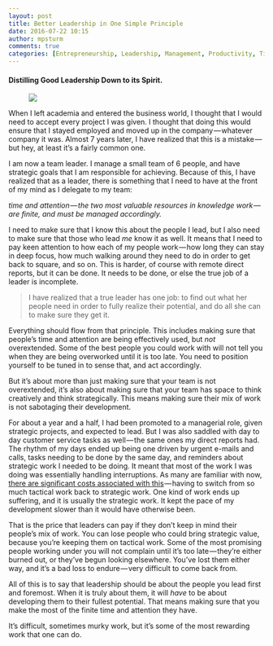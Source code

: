 ```yaml
---
layout: post
title: Better Leadership in One Simple Principle
date: 2016-07-22 10:15
author: mpsturm
comments: true
categories: [Entrepreneurship, Leadership, Management, Productivity, Time Management, Uncategorized]
---
```



<h4>Distilling Good Leadership Down to its Spirit.</h4>
<figure>

<img src="https://mikesturmblog.files.wordpress.com/2016/07/04369-1p1r7t4ikic_wph7zmrdt_q.jpeg">
</figure>

<p>When I left academia and entered the business world, I thought that I would need to accept every project I was given. I thought that doing this would ensure that I stayed employed and moved up in the company — whatever company it was. Almost 7 years later, I have realized that this is a mistake — but hey, at least it’s a fairly common one.</p>
<p>I am now a team leader. I manage a small team of 6 people, and have strategic goals that I am responsible for achieving. Because of this, I have realized that as a leader, there is something that I need to have at the front of my mind as I delegate to my team:</p>
<p><em>time and attention — the two most valuable resources in knowledge work — are finite, and must be managed accordingly.</em></p>
<p>I need to make sure that I know this about the people I lead, but I also need to make sure that those who lead <em>me</em> know it as well. It means that I need to pay keen attention to how each of my people work — how long they can stay in deep focus, how much walking around they need to do in order to get back to square, and so on. This is harder, of course with remote direct reports, but it can be done. It needs to be done, or else the true job of a leader is incomplete.</p>
<blockquote>I have realized that a true leader has one job: to find out what her people need in order to fully realize their potential, and do all she can to make sure they get it.</blockquote>
<p>Everything should flow from that principle. This includes making sure that people’s time and attention are being effectively used, but <em>not</em> overextended. Some of the best people you could work with will not tell you when they are being overworked until it is too late. You need to position yourself to be tuned in to sense that, and act accordingly.</p>
<p>But it’s about more than just making sure that your team is not overextended, it’s also about making sure that your team has space to think creatively and think strategically. This means making sure their mix of work is not sabotaging their development.</p>
<p>For about a year and a half, I had been promoted to a managerial role, given strategic projects, and expected to lead. But I was also saddled with day to day customer service tasks as well — the same ones my direct reports had. The rhythm of my days ended up being one driven by urgent e-mails and calls, tasks needing to be done by the same day, and reminders about strategic work I needed to be doing. It meant that most of the work I was doing was essentially handling interruptions. As many are familiar with now, <a href="http://www.fastcompany.com/944128/worker-interrupted-cost-task-switching" target="_blank">there are significant costs associated with this</a> — having to switch from so much tactical work back to strategic work. One kind of work ends up suffering, and it is usually the strategic work. It kept the pace of my development slower than it would have otherwise been.</p>
<p>That is the price that leaders can pay if they don’t keep in mind their people’s mix of work. You can lose people who could bring strategic value, because you’re keeping them on tactical work. Some of the most promising people working under you will not complain until it’s too late — they’re either burned out, or they’ve begun looking elsewhere. You’ve lost them either way, and it’s a bad loss to endure — very difficult to come back from.</p>
<p>All of this is to say that leadership should be about the people you lead first and foremost. When it is truly about them, it will <em>have</em> to be about developing them to their fullest potential. That means making sure that you make the most of the finite time and attention they have.</p>
<p>It’s difficult, sometimes murky work, but it’s some of the most rewarding work that one can do.</p>


